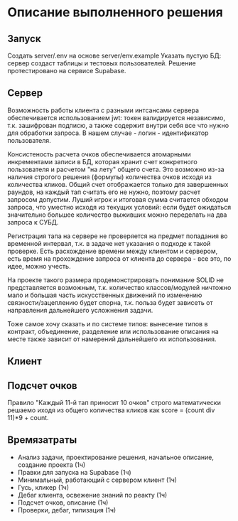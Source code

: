 # Описание выполненного решения

## Запуск

Создать server/.env на основе server/env.example
Указать пустую БД: сервер создаст таблицы и тестовых пользователей.
Решение протестировано на сервисе Supabase.

## Сервер

Возможность работы клиента с разными интсансами сервера обеспечивается использованием jwt: токен валидируется независимо, т.к. зашифрован подписю, а также содержит внутри себя все что нужно для обработки запроса. В нашем случае - логин - идентификатор пользователя.

Консистеность расчета очков обеспечивается атомарными инкрементами записи в БД, которая хранит счет конкретного пользователя и расчетом "на лету" общего счета. Это возможно из-за наличия строгого решения (формулы) количества очков исходя из количества кликов.  Общий счет отображается только для завершенных раундов, на каждый тап считать его не нужно, поэтому расчет запросом допустим. Луший игрок и итоговая сумма считается обходом запроса, что уместно исходя из текущих условий: если будет ожидаться значительно большее количество выживших можно переделать на два запроса к СУБД.

Регистрация тапа на сервере не проверяется на предмет попадания во временной интервал, т.к. в задаче нет указания о подходе к  такой проверке. Есть расхождение времени между клиентом и сервером, есть время на прохождение запроса от клиента до сервера - все это, по идее, можно учесть.

На проекте такого размера продемонстрировать понимание SOLID не представляется возможным, т.к. количество классов/модулей ничтожно мало и большая часть искусственных движений по изменению связности/зацеплению будет спорна, т.к. польза будет зависеть от направления дальнейшего усложнения задачи.

Тоже самое хочу сказать и по системе типов: вынесение типов в контракт, объединение, разделение или использование описания на месте также зависит от намерений дальнейшего их использования.

## Клиент



## Подсчет очков

Правило "Каждый 11-й тап приносит 10 очков" строго математически решаемо иходя из общего количества кликов как score = (count div 11)*9 + count. 

## Времязатраты
- Анализ задачи, проектирование решения, начальное описание, создание проекта (1ч)
- Правки для запуска на Supabase (1ч)
- Минимальный, работающий с сервером клиент (1ч)
- Гусь, кликер (1ч)
- Дебаг клиента, освежение знаний по реакту (1ч)
- Подсчет очков, описание (1ч)
- Проверки, дебаг, типизация (1ч)

